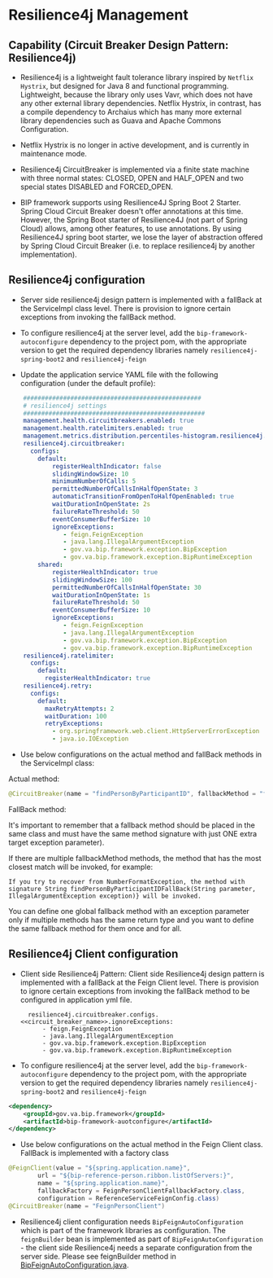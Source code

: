# Resilience4j Management

## Capability (Circuit Breaker Design Pattern: Resilience4j)

- Resilience4j is a lightweight fault tolerance library inspired by `Netflix Hystrix`, but designed for Java 8 and functional programming. Lightweight, because the library only uses Vavr, which does not have any other external library dependencies. Netflix Hystrix, in contrast, has a compile dependency to Archaius which has many more external library dependencies such as Guava and Apache Commons Configuration.

- Netflix Hystrix is no longer in active development, and is currently in maintenance mode.

- Resilience4j CircuitBreaker is implemented via a finite state machine with three normal states: CLOSED, OPEN and HALF_OPEN and two special states DISABLED and FORCED_OPEN.

- BIP framework supports using Resilience4J Spring Boot 2 Starter. Spring Cloud Circuit Breaker doesn't offer annotations at this time. However, the Spring Boot starter of Resilience4J (not part of Spring Cloud) allows, among other features, to use annotations. By using Resilience4J spring boot starter, we lose the layer of abstraction offered by Spring Cloud Circuit Breaker (i.e. to replace resilience4j by another implementation). 

## Resilience4j configuration
- Server side resilience4j design pattern is implemented with a fallBack at the ServiceImpl class level. There is provision to ignore certain exceptions from invoking the fallBack method. 

- To configure resilience4j at the server level, add the `bip-framework-autoconfigure` dependency to the project pom, with the appropriate version to get the required dependency libraries namely `resilience4j-spring-boot2` and `resilience4j-feign`

- Update the application service YAML file with the following configuration (under the default profile):

```yaml
	#################################################
	# resilience4j settings
	##################################################
	management.health.circuitbreakers.enabled: true
	management.health.ratelimiters.enabled: true
	management.metrics.distribution.percentiles-histogram.resilience4j.circuitbreaker.calls: true
	resilience4j.circuitbreaker:
	  configs:
	    default:
	        registerHealthIndicator: false
	        slidingWindowSize: 10
	        minimumNumberOfCalls: 5
	        permittedNumberOfCallsInHalfOpenState: 3
	        automaticTransitionFromOpenToHalfOpenEnabled: true
	        waitDurationInOpenState: 2s
	        failureRateThreshold: 50
	        eventConsumerBufferSize: 10
	        ignoreExceptions:
	           - feign.FeignException
	           - java.lang.IllegalArgumentException 
	           - gov.va.bip.framework.exception.BipException
	           - gov.va.bip.framework.exception.BipRuntimeException
	    shared:
	        registerHealthIndicator: true
	        slidingWindowSize: 100
	        permittedNumberOfCallsInHalfOpenState: 30
	        waitDurationInOpenState: 1s
	        failureRateThreshold: 50
	        eventConsumerBufferSize: 10
	        ignoreExceptions:
	           - feign.FeignException
	           - java.lang.IllegalArgumentException 
	           - gov.va.bip.framework.exception.BipException
	           - gov.va.bip.framework.exception.BipRuntimeException 
	resilience4j.ratelimiter:
	  configs:
	    default:
	      registerHealthIndicator: true
	resilience4j.retry:
	  configs:
	    default:
	      maxRetryAttempts: 2
	      waitDuration: 100
	      retryExceptions:
	        - org.springframework.web.client.HttpServerErrorException
	        - java.io.IOException
```

- Use below configurations on the actual method and fallBack methods in the ServiceImpl class:

Actual method:

```java
@CircuitBreaker(name = "findPersonByParticipantID", fallbackMethod = "findPersonByParticipantIDFallBack")
```

FallBack method:

It's important to remember that a fallback method should be placed in the same class and must have the same method signature with just ONE extra target exception parameter).

If there are multiple fallbackMethod methods, the method that has the most closest match will be invoked, for example:

	If you try to recover from NumberFormatException, the method with signature String findPersonByParticipantIDFallBack(String parameter, IllegalArgumentException exception)} will be invoked.

You can define one global fallback method with an exception parameter only if multiple methods has the same return type and you want to define the same fallback method for them once and for all.

## Resilience4j Client configuration

- Client side Resilience4j Pattern: Client side Resilience4j design pattern is implemented with a fallBack at the Feign Client level. There is provision to ignore certain exceptions from invoking the fallBack method to be configured in application yml file.
	
		resilience4j.circuitbreaker.configs.<<circuit_breaker_name>>.ignoreExceptions:
			- feign.FeignException
            - java.lang.IllegalArgumentException 
           	- gov.va.bip.framework.exception.BipException
            - gov.va.bip.framework.exception.BipRuntimeException

- To configure resilience4j at the server level, add the `bip-framework-autoconfigure` dependency to the project pom, with the appropriate version to get the required dependency libraries namely `resilience4j-spring-boot2` and `resilience4j-feign`

```xml
<dependency>
	<groupId>gov.va.bip.framework</groupId>
	<artifactId>bip-framework-auotconfigure</artifactId>
</dependency>
```

- Use below configurations on the actual method in the Feign Client class. FallBack is implemented with a factory class

```java
@FeignClient(value = "${spring.application.name}",
		url = "${bip-reference-person.ribbon.listOfServers:}",
		name = "${spring.application.name}",
		fallbackFactory = FeignPersonClientFallbackFactory.class,
		configuration = ReferenceServiceFeignConfig.class)
@CircuitBreaker(name = "FeignPersonClient")
```

- Resilience4j client configuration needs `BipFeignAutoConfiguration` which is part of the framework libraries as configuration. The `feignBuilder` bean is implemented as part of `BipFeignAutoConfiguration` - the client side Resilience4j needs a separate configuration from the server side. Please see feignBuilder method in [BipFeignAutoConfiguration.java](https://github.com/department-of-veterans-affairs/bip-framework/blob/master/bip-framework-autoconfigure/src/main/java/gov/va/bip/framework/feign/autoconfigure/BipFeignAutoConfiguration.java).
